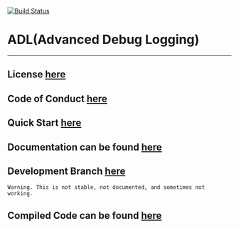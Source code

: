
[![Build Status](https://travis-ci.com/ByteChkR/ADL.svg?branch=master)](https://travis-ci.com/ByteChkR/ADL)
# ADL(Advanced Debug Logging)
___

## License [here](LICENSE)

## Code of Conduct [here](CODE_OF_CONDUCT.md)

## Quick Start <a href="https://bytechkr.github.io/ADL/quick_start/quick_start_contents.html" target="_blank">here</a>

## Documentation can be found [here](https://bytechkr.github.io/ADL/)

## Development Branch [here](https://github.com/ByteChkR/ADL/tree/develop)
	Warning. This is not stable, not documented, and sometimes not working.

## Compiled Code can be found [here](versioning/ADLRelease.zip)
